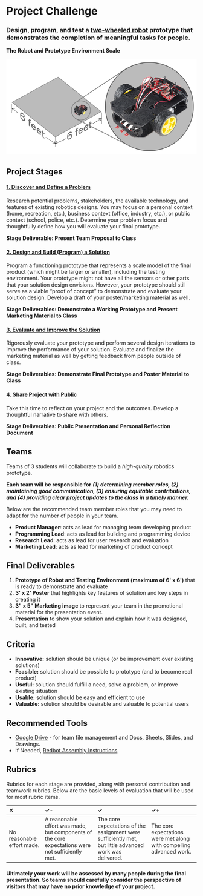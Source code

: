 # Project Challenge

### Design, program, and test a [two-wheeled robot](https://www.sparkfun.com/products/12649) prototype that demonstrates the completion of  meaningful tasks for people.

**The Robot and Prototype Environment Scale**

![](.gitbook/assets/roboticsenv.png)

## Project Stages

#### [1. Discover and Define a Problem](project-instructions/1-discover-and-define-problem/)

Research potential problems, stakeholders, the available technology, and features of existing robotics designs. You may focus on a personal context \(home, recreation, etc.\), business context \(office, industry, etc.\), or public context \(school, police, etc.\). Determine your problem focus and thoughtfully define how you will evaluate your final prototype.

**Stage Deliverable: Present Team Proposal to Class**

#### [2. Design and Build \(Program\) a Solution](https://github.com/cxd/robotics-project/tree/fbb39c73504934f9ec46bf26d114575f1e749e00/3-prototype-and-evaluation.md)

Program a functioning prototype that represents a scale model of the final product \(which might be larger or smaller\), including the testing environment. Your prototype might not have all the sensors or other parts that your solution design envisions. However, your prototype should still serve as a viable “proof of concept” to demonstrate and evaluate your solution design. Develop a draft of your poster/marketing material as well.

**Stage Deliverables: Demonstrate a Working Prototype and Present Marketing Material to Class**

#### [3. Evaluate and Improve the Solution](https://github.com/cxd/robotics-project/tree/fbb39c73504934f9ec46bf26d114575f1e749e00/5-launch-tracking-and-feedback.md)

Rigorously evaluate your prototype and perform several design iterations to improve the performance of your solution. Evaluate and finalize the marketing material as well by getting feedback from people outside of class.

**Stage Deliverables: Demonstrate Final Prototype and Poster Material to Class**

#### [4. Share Project with Public](https://github.com/cxd/robotics-project/tree/fbb39c73504934f9ec46bf26d114575f1e749e00/6-reflection-and-presentation.md)

Take this time to reflect on your project and the outcomes. Develop a thoughtful narrative to share with others.

**Stage Deliverables: Public Presentation and Personal Reflection Document**

## Teams

Teams of 3 students will collaborate to build a _high-quality_ robotics prototype.

**Each team will be responsible for** _**\(1\) determining member roles, \(2\) maintaining good communication, \(3\) ensuring equitable contributions, and \(4\) providing clear project updates to the class in a timely manner.**_

Below are the recommended team member roles that you may need to adapt for the number of people in your team.

* **Product Manager**:  acts as lead for managing team developing product
* **Programming Lead**:  acts as lead for building and programming device
* **Research Lead**:  acts as lead for user research and evaluation
* **Marketing Lead**:  acts as lead for marketing of product concept

## Final Deliverables

1. **Prototype of Robot and Testing Environment \(maximum of 6' x 6'\)**  that is ready to demonstrate and evaluate
2. **3' x 2' Poster** that highlights key features of solution and key steps in creating it
3. **3" x 5" Marketing image** to represent your team in the promotional material for the presentation event.
4. **Presentation** to show your solution and explain how it was designed, built, and tested

## Criteria

* **Innovative:**  solution should be unique \(or be improvement over existing solutions\)
* **Feasible:**  solution should be possible to prototype \(and to become real product\)
* **Useful:**  solution should fulfill a need, solve a problem, or improve existing situation
* **Usable:**  solution should be easy and efficient to use
* **Valuable:**  solution should be desirable and valuable to potential users

## Recommended Tools

* [Google Drive](https://drive.google.com) - for team file management and Docs, Sheets, Slides, and Drawings.
* If Needed, [Redbot Assembly Instructions](https://learn.sparkfun.com/tutorials/assembly-guide-for-redbot-with-shadow-chassis)

## Rubrics

Rubrics for each stage are provided, along with personal contribution and teamwork rubrics. Below are the basic levels of evaluation that will be used for most rubric items.

| ✕ | ✓- | ✓ | ✓+ |
| :--- | :--- | :--- | :--- |
| No reasonable effort made. | A reasonable effort was made, but components of the core expectations were not sufficiently met. | The core expectations of the assignment were sufficiently met, but little advanced work was delivered. | The core expectations were met along with compelling advanced work. |

#### **Ultimately your work will be assessed by many people during the final presentation. So teams should carefully consider the perspective of visitors that may have no prior knowledge of your project.**


